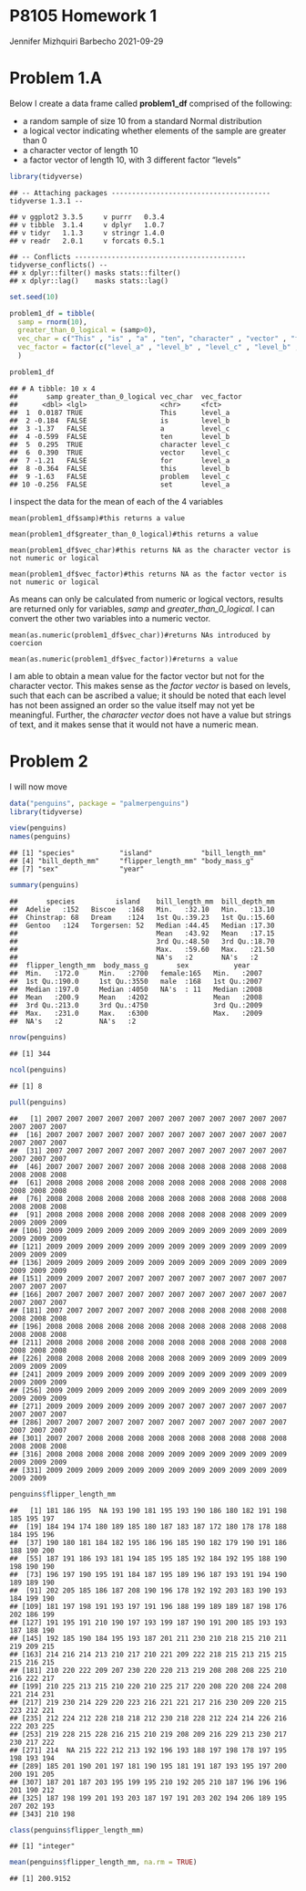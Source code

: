 P8105 Homework 1
================
Jennifer Mizhquiri Barbecho
2021-09-29

# Problem 1.A

Below I create a data frame called **problem1\_df** comprised of the
following:

-   a random sample of size 10 from a standard Normal distribution
-   a logical vector indicating whether elements of the sample are
    greater than 0
-   a character vector of length 10
-   a factor vector of length 10, with 3 different factor “levels”

``` r
library(tidyverse)
```

    ## -- Attaching packages --------------------------------------- tidyverse 1.3.1 --

    ## v ggplot2 3.3.5     v purrr   0.3.4
    ## v tibble  3.1.4     v dplyr   1.0.7
    ## v tidyr   1.1.3     v stringr 1.4.0
    ## v readr   2.0.1     v forcats 0.5.1

    ## -- Conflicts ------------------------------------------ tidyverse_conflicts() --
    ## x dplyr::filter() masks stats::filter()
    ## x dplyr::lag()    masks stats::lag()

``` r
set.seed(10)

problem1_df = tibble(
  samp = rnorm(10),
  greater_than_0_logical = (samp>0),
  vec_char = c("This" , "is" , "a" , "ten", "character" , "vector" , "for" , "this" ,  "problem" , "set"),
  vec_factor = factor(c("level_a" , "level_b" , "level_c" , "level_b" , "level_c" , "level_c" , "level_a" , "level_b" , "level_c" , "level_a"))
  )

problem1_df
```

    ## # A tibble: 10 x 4
    ##       samp greater_than_0_logical vec_char  vec_factor
    ##      <dbl> <lgl>                  <chr>     <fct>     
    ##  1  0.0187 TRUE                   This      level_a   
    ##  2 -0.184  FALSE                  is        level_b   
    ##  3 -1.37   FALSE                  a         level_c   
    ##  4 -0.599  FALSE                  ten       level_b   
    ##  5  0.295  TRUE                   character level_c   
    ##  6  0.390  TRUE                   vector    level_c   
    ##  7 -1.21   FALSE                  for       level_a   
    ##  8 -0.364  FALSE                  this      level_b   
    ##  9 -1.63   FALSE                  problem   level_c   
    ## 10 -0.256  FALSE                  set       level_a

I inspect the data for the mean of each of the 4 variables

``` r_mean
mean(problem1_df$samp)#this returns a value

mean(problem1_df$greater_than_0_logical)#this returns a value

mean(problem1_df$vec_char)#this returns NA as the character vector is not numeric or logical

mean(problem1_df$vec_factor)#this returns NA as the factor vector is not numeric or logical
```

As means can only be calculated from numeric or logical vectors, results
are returned only for variables, *samp* and *greater\_than\_0\_logical*.
I can convert the other two variables into a numeric vector.

``` r_numeric_conversion
mean(as.numeric(problem1_df$vec_char))#returns NAs introduced by coercion

mean(as.numeric(problem1_df$vec_factor))#returns a value
```

I am able to obtain a mean value for the factor vector but not for the
character vector. This makes sense as the *factor vector* is based on
levels, such that each can be ascribed a value; it should be noted that
each level has not been assigned an order so the value itself may not
yet be meaningful. Further, the *character vector* does not have a value
but strings of text, and it makes sense that it would not have a numeric
mean.

# Problem 2

I will now move

``` r
data("penguins", package = "palmerpenguins")
library(tidyverse)

view(penguins)
names(penguins)
```

    ## [1] "species"           "island"            "bill_length_mm"   
    ## [4] "bill_depth_mm"     "flipper_length_mm" "body_mass_g"      
    ## [7] "sex"               "year"

``` r
summary(penguins)
```

    ##       species          island    bill_length_mm  bill_depth_mm  
    ##  Adelie   :152   Biscoe   :168   Min.   :32.10   Min.   :13.10  
    ##  Chinstrap: 68   Dream    :124   1st Qu.:39.23   1st Qu.:15.60  
    ##  Gentoo   :124   Torgersen: 52   Median :44.45   Median :17.30  
    ##                                  Mean   :43.92   Mean   :17.15  
    ##                                  3rd Qu.:48.50   3rd Qu.:18.70  
    ##                                  Max.   :59.60   Max.   :21.50  
    ##                                  NA's   :2       NA's   :2      
    ##  flipper_length_mm  body_mass_g       sex           year     
    ##  Min.   :172.0     Min.   :2700   female:165   Min.   :2007  
    ##  1st Qu.:190.0     1st Qu.:3550   male  :168   1st Qu.:2007  
    ##  Median :197.0     Median :4050   NA's  : 11   Median :2008  
    ##  Mean   :200.9     Mean   :4202                Mean   :2008  
    ##  3rd Qu.:213.0     3rd Qu.:4750                3rd Qu.:2009  
    ##  Max.   :231.0     Max.   :6300                Max.   :2009  
    ##  NA's   :2         NA's   :2

``` r
nrow(penguins)
```

    ## [1] 344

``` r
ncol(penguins)
```

    ## [1] 8

``` r
pull(penguins)
```

    ##   [1] 2007 2007 2007 2007 2007 2007 2007 2007 2007 2007 2007 2007 2007 2007 2007
    ##  [16] 2007 2007 2007 2007 2007 2007 2007 2007 2007 2007 2007 2007 2007 2007 2007
    ##  [31] 2007 2007 2007 2007 2007 2007 2007 2007 2007 2007 2007 2007 2007 2007 2007
    ##  [46] 2007 2007 2007 2007 2007 2008 2008 2008 2008 2008 2008 2008 2008 2008 2008
    ##  [61] 2008 2008 2008 2008 2008 2008 2008 2008 2008 2008 2008 2008 2008 2008 2008
    ##  [76] 2008 2008 2008 2008 2008 2008 2008 2008 2008 2008 2008 2008 2008 2008 2008
    ##  [91] 2008 2008 2008 2008 2008 2008 2008 2008 2008 2008 2009 2009 2009 2009 2009
    ## [106] 2009 2009 2009 2009 2009 2009 2009 2009 2009 2009 2009 2009 2009 2009 2009
    ## [121] 2009 2009 2009 2009 2009 2009 2009 2009 2009 2009 2009 2009 2009 2009 2009
    ## [136] 2009 2009 2009 2009 2009 2009 2009 2009 2009 2009 2009 2009 2009 2009 2009
    ## [151] 2009 2009 2007 2007 2007 2007 2007 2007 2007 2007 2007 2007 2007 2007 2007
    ## [166] 2007 2007 2007 2007 2007 2007 2007 2007 2007 2007 2007 2007 2007 2007 2007
    ## [181] 2007 2007 2007 2007 2007 2007 2008 2008 2008 2008 2008 2008 2008 2008 2008
    ## [196] 2008 2008 2008 2008 2008 2008 2008 2008 2008 2008 2008 2008 2008 2008 2008
    ## [211] 2008 2008 2008 2008 2008 2008 2008 2008 2008 2008 2008 2008 2008 2008 2008
    ## [226] 2008 2008 2008 2008 2008 2008 2008 2009 2009 2009 2009 2009 2009 2009 2009
    ## [241] 2009 2009 2009 2009 2009 2009 2009 2009 2009 2009 2009 2009 2009 2009 2009
    ## [256] 2009 2009 2009 2009 2009 2009 2009 2009 2009 2009 2009 2009 2009 2009 2009
    ## [271] 2009 2009 2009 2009 2009 2009 2007 2007 2007 2007 2007 2007 2007 2007 2007
    ## [286] 2007 2007 2007 2007 2007 2007 2007 2007 2007 2007 2007 2007 2007 2007 2007
    ## [301] 2007 2007 2008 2008 2008 2008 2008 2008 2008 2008 2008 2008 2008 2008 2008
    ## [316] 2008 2008 2008 2008 2008 2009 2009 2009 2009 2009 2009 2009 2009 2009 2009
    ## [331] 2009 2009 2009 2009 2009 2009 2009 2009 2009 2009 2009 2009 2009 2009

``` r
penguins$flipper_length_mm
```

    ##   [1] 181 186 195  NA 193 190 181 195 193 190 186 180 182 191 198 185 195 197
    ##  [19] 184 194 174 180 189 185 180 187 183 187 172 180 178 178 188 184 195 196
    ##  [37] 190 180 181 184 182 195 186 196 185 190 182 179 190 191 186 188 190 200
    ##  [55] 187 191 186 193 181 194 185 195 185 192 184 192 195 188 190 198 190 190
    ##  [73] 196 197 190 195 191 184 187 195 189 196 187 193 191 194 190 189 189 190
    ##  [91] 202 205 185 186 187 208 190 196 178 192 192 203 183 190 193 184 199 190
    ## [109] 181 197 198 191 193 197 191 196 188 199 189 189 187 198 176 202 186 199
    ## [127] 191 195 191 210 190 197 193 199 187 190 191 200 185 193 193 187 188 190
    ## [145] 192 185 190 184 195 193 187 201 211 230 210 218 215 210 211 219 209 215
    ## [163] 214 216 214 213 210 217 210 221 209 222 218 215 213 215 215 215 216 215
    ## [181] 210 220 222 209 207 230 220 220 213 219 208 208 208 225 210 216 222 217
    ## [199] 210 225 213 215 210 220 210 225 217 220 208 220 208 224 208 221 214 231
    ## [217] 219 230 214 229 220 223 216 221 221 217 216 230 209 220 215 223 212 221
    ## [235] 212 224 212 228 218 218 212 230 218 228 212 224 214 226 216 222 203 225
    ## [253] 219 228 215 228 216 215 210 219 208 209 216 229 213 230 217 230 217 222
    ## [271] 214  NA 215 222 212 213 192 196 193 188 197 198 178 197 195 198 193 194
    ## [289] 185 201 190 201 197 181 190 195 181 191 187 193 195 197 200 200 191 205
    ## [307] 187 201 187 203 195 199 195 210 192 205 210 187 196 196 196 201 190 212
    ## [325] 187 198 199 201 193 203 187 197 191 203 202 194 206 189 195 207 202 193
    ## [343] 210 198

``` r
class(penguins$flipper_length_mm)
```

    ## [1] "integer"

``` r
mean(penguins$flipper_length_mm, na.rm = TRUE)
```

    ## [1] 200.9152
